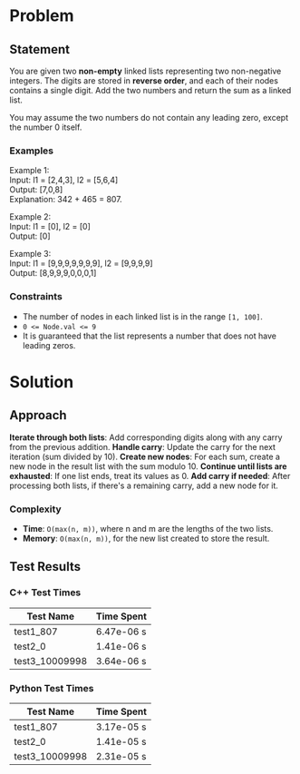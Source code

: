 # Problem

## Statement
You are given two __non-empty__ linked lists representing two non-negative integers. The digits are stored in __reverse order__, and each of their nodes contains a single digit. Add the two numbers and return the sum as a linked list.

You may assume the two numbers do not contain any leading zero, except the number 0 itself.


### Examples
Example 1: \
Input: l1 = [2,4,3], l2 = [5,6,4] \
Output: [7,0,8] \
Explanation: 342 + 465 = 807.

Example 2: \
Input: l1 = [0], l2 = [0] \
Output: [0]

Example 3: \
Input: l1 = [9,9,9,9,9,9,9], l2 = [9,9,9,9] \
Output: [8,9,9,9,0,0,0,1]


### Constraints
- The number of nodes in each linked list is in the range `[1, 100]`.
- `0 <= Node.val <= 9`
- It is guaranteed that the list represents a number that does not have leading zeros.


# Solution

## Approach
__Iterate through both lists__: Add corresponding digits along with any carry from the previous addition.
__Handle carry__: Update the carry for the next iteration (sum divided by 10).
__Create new nodes__: For each sum, create a new node in the result list with the sum modulo 10.
__Continue until lists are exhausted__: If one list ends, treat its values as 0.
__Add carry if needed__: After processing both lists, if there's a remaining carry, add a new node for it.


### Complexity
- __Time__: `O(max(n, m))`, where n and m are the lengths of the two lists.
- __Memory__: `O(max(n, m))`, for the new list created to store the result.

## Test Results

### C++ Test Times
| Test Name | Time Spent |
| --- | --- |
| test1_807 | 6.47e-06 s |
| test2_0 | 1.41e-06 s |
| test3_10009998 | 3.64e-06 s |

### Python Test Times
| Test Name | Time Spent |
| --- | --- |
| test1_807 | 3.17e-05 s |
| test2_0 | 1.41e-05 s |
| test3_10009998 | 2.31e-05 s |

